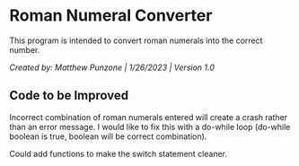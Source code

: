 # Roman Numeral Converter
This program is intended to convert roman numerals into the correct number.

*Created by: Matthew Punzone | 1/26/2023 | Version 1.0*

## Code to be Improved
Incorrect combination of roman numerals entered will create a crash rather than an error message. I would like to fix this with a do-while loop
  (do-while boolean is true, boolean will be correct combination).
  
Could add functions to make the switch statement cleaner.

